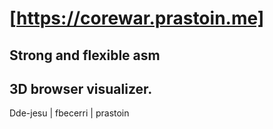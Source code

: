 # [https://corewar.prastoin.me]

## Strong and flexible asm
## 3D browser visualizer.

Dde-jesu | fbecerri | prastoin
